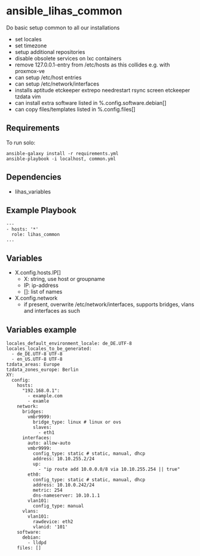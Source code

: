 # ansible_lihas_common
Do basic setup common to all our installations

* set locales
* set timezone
* setup additional repositories
* disable obsolete services on lxc containers
* remove 127.0.0.1-entry from /etc/hosts as this collides e.g. with proxmox-ve
* can setup /etc/host entries
* can setup /etc/network/interfaces
* installs aptitude etckeeper extrepo needrestart rsync screen etckeeper tzdata vim
* can install extra software listed in %.config.software.debian[]
* can copy files/templates listed in %.config.files[]

## Requirements

To run solo:
```
ansible-galaxy install -r requirements.yml
ansible-playbook -i localhost, common.yml
```

## Dependencies

* lihas_variables

## Example Playbook

```
---
- hosts: '*'
  role: lihas_common
...
```
## Variables
* X.config.hosts.IP[]
    * X: string, use host or groupname
    * IP: ip-address
    * []: list of names
* X.config.network
    * if present, overwrite /etc/network/interfaces, supports bridges, vlans and interfaces as such
## Variables example
```
locales_default_environment_locale: de_DE.UTF-8
locales_locales_to_be_generated:
  - de_DE.UTF-8 UTF-8
  - en_US.UTF-8 UTF-8
tzdata_areas: Europe
tzdata_zones_europe: Berlin
XY:
  config:
    hosts:
      "192.168.0.1":
        - example.com
        - examle
    network:
      bridges:
        vmbr9999:
          bridge_type: linux # linux or ovs
          slaves:
            - eth1
      interfaces:
        auto: allow-auto
        vmbr9999:
          config_type: static # static, manual, dhcp
          address: 10.10.255.2/24
          up:
            - "ip route add 10.0.0.0/8 via 10.10.255.254 || true"
        eth0:
          config_type: static # static, manual, dhcp
          address: 10.10.0.242/24
          metric: 254
          dns-nameserver: 10.10.1.1
        vlan101:
          config_type: manual
      vlans:
        vlan101:
          rawdevice: eth2
          vlanid: '101'
    software:
      debian:
        - lldpd
    files: []
```
